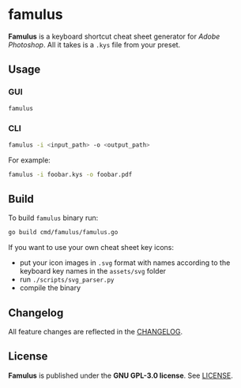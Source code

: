# famulus
**Famulus** is a keyboard shortcut cheat sheet generator for *Adobe Photoshop*.
All it takes is a `.kys` file from your preset.

## Usage
### GUI
```sh
famulus
```

### CLI
```sh
famulus -i <input_path> -o <output_path>
```

For example:
```sh
famulus -i foobar.kys -o foobar.pdf
```

## Build
To build `famulus` binary run:
```sh
go build cmd/famulus/famulus.go
```

If you want to use your own cheat sheet key icons:
- put your icon images in `.svg` format with names according to the keyboard key names in the `assets/svg` folder
- run `./scripts/svg_parser.py`
- compile the binary

## Changelog
All feature changes are reflected in the [CHANGELOG](CHANGELOG.md).

## License
**Famulus** is published under the **GNU GPL-3.0 license**. See [LICENSE](LICENSE).

